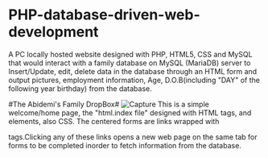 # PHP-database-driven-web-development
A PC locally hosted website designed with PHP, HTML5, CSS and MySQL that would interact with a family database on MySQL (MariaDB) server to Insert/Update, edit, delete data in the database through an HTML form and output pictures, employment information, Age, D.O.B(including "DAY" of the following year birthday) from the database.

#The Abidemi's Family DropBox#
![Capture](https://user-images.githubusercontent.com/48870117/136646207-ccdf7a5a-25e8-4759-823f-e9520ae23754.PNG)
This is a simple welcome/home page, the "html.index file" designed with HTML tags, and elements, also CSS. 
The centered forms are links wrapped with <ul> </ul> tags.Clicking any of these links opens a new web page on the same tab for forms to be completed inorder to fetch information from the database.



